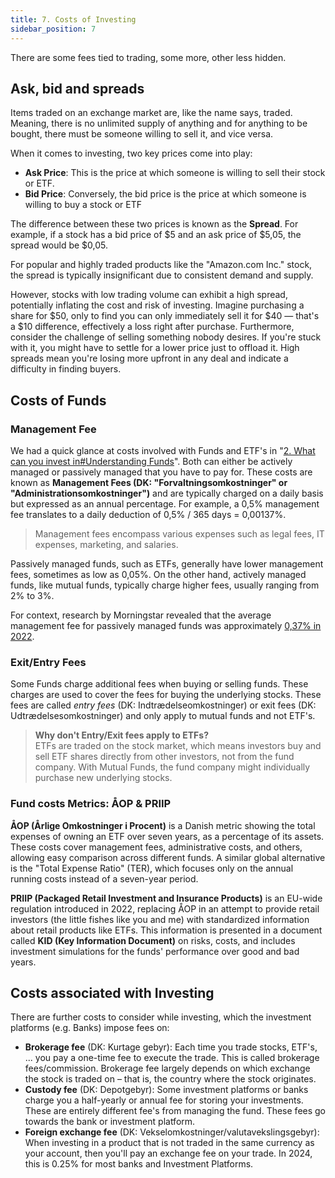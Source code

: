 ```yaml
---
title: 7. Costs of Investing
sidebar_position: 7
---
```


There are some fees tied to trading, some more, other less hidden.

## Ask, bid and spreads
Items traded on an exchange market are, like the name says, traded. Meaning, there is no unlimited supply of anything and for anything to be bought, there must be someone willing to sell it, and vice versa.

When it comes to investing, two key prices come into play:
- **Ask Price**: This is the price at which someone is willing to sell their stock or ETF.
- **Bid Price**: Conversely, the bid price is the price at which someone is willing to buy a stock or ETF

The difference between these two prices is known as the **Spread**. For example, if a stock has a bid price of $5 and an ask price of $5,05, the spread would be $0,05.

For popular and highly traded products like the "Amazon.com Inc." stock, the spread is typically insignificant due to consistent demand and supply. 

However, stocks with low trading volume can exhibit a high spread, potentially inflating the cost and risk of investing. Imagine purchasing a share for $50, only to find you can only immediately sell it for $40 — that's a $10 difference, effectively a loss right after purchase.
Furthermore, consider the challenge of selling something nobody desires. If you're stuck with it, you might have to settle for a lower price just to offload it. 
High spreads mean you're losing more upfront in any deal and indicate a difficulty in finding buyers.

## Costs of Funds

### Management Fee
We had a quick glance at costs involved with Funds and ETF's in "[2. What can you invest in#Understanding Funds](https://github.com/dk-invest-101/DK-Investing-101/blob/main/0.2%20What%20can%20you%20invest%20in.md#understanding-funds)". Both can either be actively managed or passively managed that you have to pay for. These costs are known as **Management Fees (DK: "Forvaltningsomkostninger" or "Administrationsomkostninger")** and are typically charged on a daily basis but expressed as an annual percentage. For example, a 0,5% management fee translates to a daily deduction of 0,5% / 365 days = 0,00137%.

> Management fees encompass various expenses such as legal fees, IT expenses, marketing, and salaries.

Passively managed funds, such as ETFs, generally have lower management fees, sometimes as low as 0,05%. On the other hand, actively managed funds, like mutual funds, typically charge higher fees, usually ranging from 2% to 3%.

For context, research by Morningstar revealed that the average management fee for passively managed funds was approximately [0,37% in 2022](https://www.investopedia.com/ask/answers/071816/how-are-etf-fees-deducted.asp).

### Exit/Entry Fees
Some Funds charge additional fees when buying or selling funds. These charges are used to cover the fees for buying the underlying stocks. These fees are called _entry fees_ (DK: Indtrædelseomkostninger) or exit fees (DK: Udtrædelsesomkostninger) and only apply to mutual funds and not ETF's.

> **Why don't Entry/Exit fees apply to ETFs?**  
> ETFs are traded on the stock market, which means investors buy and sell ETF shares directly from other investors, not from the fund company. With Mutual Funds, the fund company might individually purchase new underlying stocks.

### Fund costs Metrics: ÅOP & PRIIP
**ÅOP (Årlige Omkostninger i Procent)** is a Danish metric showing the total expenses of owning an ETF over seven years, as a percentage of its assets. These costs cover management fees, administrative costs, and others, allowing easy comparison across different funds. A similar global alternative is the "Total Expense Ratio" (TER), which focuses only on the annual running costs instead of a seven-year period.

**PRIIP (Packaged Retail Investment and Insurance Products)** is an EU-wide regulation introduced in 2022, replacing ÅOP in an attempt to provide retail investors (the little fishes like you and me) with standardized information about retail products like ETFs. This information is presented in a document called **KID (Key Information Document)** on risks, costs, and includes investment simulations for the funds' performance over good and bad years.

## Costs associated with Investing
There are further costs to consider while investing, which the investment platforms (e.g. Banks) impose fees on:
- **Brokerage fee** (DK: Kurtage gebyr): Each time you trade stocks, ETF's, ... you pay a one-time fee to execute the trade. This is called brokerage fees/commission. Brokerage fee largely depends on which exchange the stock is traded on – that is, the country where the stock originates.
- **Custody fee** (DK: Depotgebyr): Some investment platforms or banks charge you a half-yearly or annual fee for storing your investments. These are entirely different fee's from managing the fund. These fees go towards the bank or investment platform.
- **Foreign exchange fee** (DK: Vekselomkostninger/valutavekslingsgebyr): When investing in a product that is not traded in the same currency as your account, then you'll pay an exchange fee on your trade. In 2024, this is 0.25% for most banks and Investment Platforms.

